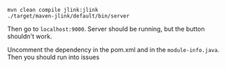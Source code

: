 ```
mvn clean compile jlink:jlink
./target/maven-jlink/default/bin/server
```

Then go to `localhost:9000`. Server should be running,
but the button shouldn't work.

Uncomment the dependency in the pom.xml and in the `module-info.java`.
Then you should run into issues
